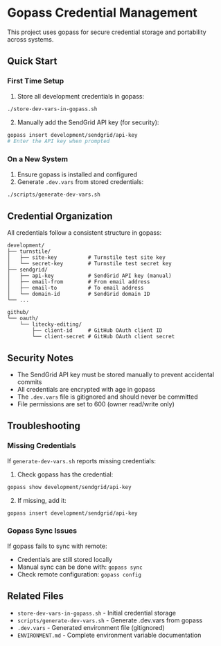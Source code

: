 # Gopass Credential Management

This project uses gopass for secure credential storage and portability across systems.

## Quick Start

### First Time Setup

1. Store all development credentials in gopass:
```bash
./store-dev-vars-in-gopass.sh
```

2. Manually add the SendGrid API key (for security):
```bash
gopass insert development/sendgrid/api-key
# Enter the API key when prompted
```

### On a New System

1. Ensure gopass is installed and configured
2. Generate `.dev.vars` from stored credentials:
```bash
./scripts/generate-dev-vars.sh
```

## Credential Organization

All credentials follow a consistent structure in gopass:

```
development/
├── turnstile/
│   ├── site-key          # Turnstile test site key
│   └── secret-key        # Turnstile test secret key
├── sendgrid/
│   ├── api-key           # SendGrid API key (manual)
│   ├── email-from        # From email address
│   ├── email-to          # To email address
│   └── domain-id         # SendGrid domain ID
└── ...

github/
└── oauth/
    └── litecky-editing/
        ├── client-id     # GitHub OAuth client ID
        └── client-secret # GitHub OAuth client secret
```

## Security Notes

- The SendGrid API key must be stored manually to prevent accidental commits
- All credentials are encrypted with age in gopass
- The `.dev.vars` file is gitignored and should never be committed
- File permissions are set to 600 (owner read/write only)

## Troubleshooting

### Missing Credentials

If `generate-dev-vars.sh` reports missing credentials:

1. Check gopass has the credential:
```bash
gopass show development/sendgrid/api-key
```

2. If missing, add it:
```bash
gopass insert development/sendgrid/api-key
```

### Gopass Sync Issues

If gopass fails to sync with remote:
- Credentials are still stored locally
- Manual sync can be done with: `gopass sync`
- Check remote configuration: `gopass config`

## Related Files

- `store-dev-vars-in-gopass.sh` - Initial credential storage
- `scripts/generate-dev-vars.sh` - Generate .dev.vars from gopass
- `.dev.vars` - Generated environment file (gitignored)
- `ENVIRONMENT.md` - Complete environment variable documentation